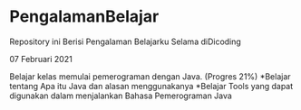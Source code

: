# PengalamanBelajar
Repository ini Berisi Pengalaman Belajarku Selama diDicoding

07 Februari 2021 

Belajar kelas memulai pemerograman dengan Java. (Progres 21%)
  *Belajar tentang Apa itu Java dan alasan menggunakanya
  *Belajar Tools yang dapat digunakan dalam menjalankan Bahasa Pemerograman Java
